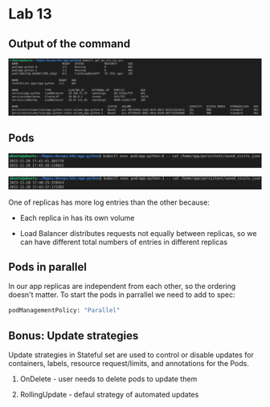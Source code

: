 # Lab 13

## Output of the command

![output](/k8s/assets/13.1.png)

## Pods

![pod0](/k8s/assets/13.2.png)

![pod1](/k8s/assets/13.3.png)

One of replicas has more log entries than the other because:

- Each replica in has its own volume

- Load Balancer distributes requests not equally between replicas,
so we can have different total numbers of entries in different replicas

## Pods in parallel

In our app replicas are independent from each other, so the ordering doesn't matter.
To start the pods in parrallel we need to add to spec:

```bash
podManagementPolicy: "Parallel" 
```

## Bonus: Update strategies

Update strategies in Stateful set are used to control or disable updates for containers, labels, resource request/limits, and annotations for the Pods.

1. OnDelete - user needs to delete pods to update them

1. RollingUpdate - defaul strategy of automated updates

